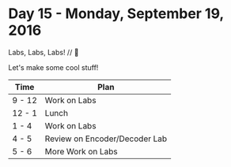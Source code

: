 # Day 15 - Monday, September 19, 2016

Labs, Labs, Labs! // :blue_heart:

Let's make some cool stuff!

Time        |   Plan   |
----------------|-------
9 - 12  | Work on Labs
12 - 1     | Lunch
1 - 4     | Work on Labs
4 - 5     | Review on Encoder/Decoder Lab
5 - 6     | More Work on Labs
